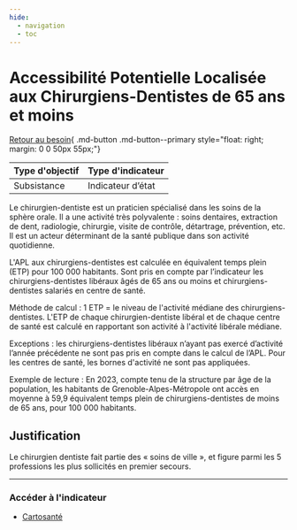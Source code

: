 ```yaml
---
hide:
  - navigation
  - toc
---
```

# Accessibilité Potentielle Localisée aux Chirurgiens-Dentistes de 65 ans et moins 

[Retour au besoin](https://konsilion.github.io/diag360/pages/besoins/bv4){ .md-button .md-button--primary style="float: right; margin: 0 0 50px 55px;"}

|Type d'objectif|Type d'indicateur|
|--|--|
|Subsistance|Indicateur d’état|

Le chirurgien-dentiste est un praticien spécialisé dans les soins de la sphère orale. Il a une activité très polyvalente : soins dentaires, extraction de dent, radiologie, chirurgie, visite de contrôle, détartrage, prévention, etc. Il est un acteur déterminant de la santé publique dans son activité quotidienne.  

L'APL aux chirurgiens-dentistes est calculée en équivalent temps plein (ETP) pour 100 000  habitants.  Sont  pris  en  compte par l’indicateur les chirurgiens-dentistes libéraux âgés de 65 ans ou moins et chirurgiens-dentistes salariés en centre de santé. 

Méthode de calcul : 1 ETP = le niveau de l'activité médiane des chirurgiens-dentistes. L'ETP de chaque chirurgien-dentiste libéral et de chaque centre de santé est calculé en rapportant son activité à l'activité libérale médiane. 

Exceptions  :  les  chirurgiens-dentistes  libéraux  n’ayant  pas  exercé  d’activité  l’année précédente  ne  sont  pas  pris  en  compte  dans  le  calcul  de  l’APL.  Pour  les  centres  de santé, les bornes d'activité ne sont pas appliquées. 

Exemple  de  lecture  :  En 2023, compte tenu de la structure par âge de la population, les  habitants  de  Grenoble-Alpes-Métropole  ont  accès en moyenne à 59,9 équivalent temps plein de chirurgiens-dentistes de moins de 65 ans, pour 100 000 habitants. 

## Justification

Le chirurgien dentiste fait partie des « soins de ville », et figure parmi les 5 professions les plus sollicités en premier secours. 

---

### Accéder à l'indicateur

- [Cartosanté](https://cartosante.atlasante.fr/#c=indicator&i=apl_cd.apl_65&s=2023&t=A01&view=map9)
